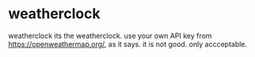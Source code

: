 # weatherclock
weatherclock
its the weatherclock. use your own API key from https://openweathermap.org/, as it says. it is not good. only accceptable.
